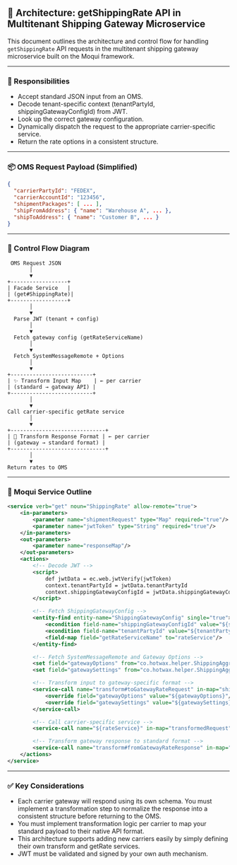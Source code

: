 ## 🚀 Architecture: getShippingRate API in Multitenant Shipping Gateway Microservice

This document outlines the architecture and control flow for handling `getShippingRate` API requests in the multitenant shipping gateway microservice built on the Moqui framework.

---

### 🎯 Responsibilities
- Accept standard JSON input from an OMS.
- Decode tenant-specific context (tenantPartyId, shippingGatewayConfigId) from JWT.
- Look up the correct gateway configuration.
- Dynamically dispatch the request to the appropriate carrier-specific service.
- Return the rate options in a consistent structure.

---

### 📦 OMS Request Payload (Simplified)
```json
{
  "carrierPartyId": "FEDEX",
  "carrierAccountId": "123456",
  "shipmentPackages": [ ... ],
  "shipFromAddress": { "name": "Warehouse A", ... },
  "shipToAddress": { "name": "Customer B", ... }
}
```

---

### 🧠 Control Flow Diagram
```
 OMS Request JSON
       │
       ▼
+------------------+
| Facade Service   |
| (get#ShippingRate)|
+------------------+
       │
       ▼
  Parse JWT (tenant + config)
       │
       ▼
  Fetch gateway config (getRateServiceName)
       │
       ▼
  Fetch SystemMessageRemote + Options
       │
       ▼
+--------------------------+
| ✨ Transform Input Map    | ← per carrier
| (standard → gateway API) |
+--------------------------+
       │
       ▼
Call carrier-specific getRate service
       │
       ▼
+------------------------------+
| 🔁 Transform Response Format | ← per carrier
| (gateway → standard format) |
+------------------------------+
       │
       ▼
Return rates to OMS
```

---

### 🔧 Moqui Service Outline
```xml
<service verb="get" noun="ShippingRate" allow-remote="true">
    <in-parameters>
        <parameter name="shipmentRequest" type="Map" required="true"/>
        <parameter name="jwtToken" type="String" required="true"/>
    </in-parameters>
    <out-parameters>
        <parameter name="responseMap"/>
    </out-parameters>
    <actions>
        <!-- Decode JWT -->
        <script>
            def jwtData = ec.web.jwtVerify(jwtToken)
            context.tenantPartyId = jwtData.tenantPartyId
            context.shippingGatewayConfigId = jwtData.shippingGatewayConfigId
        </script>

        <!-- Fetch ShippingGatewayConfig -->
        <entity-find entity-name="ShippingGatewayConfig" single="true">
            <econdition field-name="shippingGatewayConfigId" value="${shippingGatewayConfigId}"/>
            <econdition field-name="tenantPartyId" value="${tenantPartyId}"/>
            <field-map field="getRateServiceName" to="rateService"/>
        </entity-find>

        <!-- Fetch SystemMessageRemote and Gateway Options -->
        <set field="gatewayOptions" from="co.hotwax.helper.ShippingAggregatorHelper.getShippingGatewayConfigOptions(ec, shippingGatewayConfigId)"/>
        <set field="gatewaySettings" from="co.hotwax.helper.ShippingAggregatorHelper.getSystemMessageRemoteSettings(ec, tenantPartyId, shippingGatewayConfigId)"/>

        <!-- Transform input to gateway-specific format -->
        <service-call name="transform#toGatewayRateRequest" in-map="shipmentRequest" out-map="transformedRequest">
            <override field="gatewayOptions" value="${gatewayOptions}"/>
            <override field="gatewaySettings" value="${gatewaySettings}"/>
        </service-call>

        <!-- Call carrier-specific service -->
        <service-call name="${rateService}" in-map="transformedRequest" out-map="rawGatewayResponse"/>

        <!-- Transform gateway response to standard format -->
        <service-call name="transform#fromGatewayRateResponse" in-map="rawGatewayResponse" out-map="responseMap"/>
    </actions>
</service>
```

---

### ✅ Key Considerations
- Each carrier gateway will respond using its own schema. You must implement a transformation step to normalize the response into a consistent structure before returning to the OMS.
- You must implement transformation logic per carrier to map your standard payload to their native API format.
- This architecture supports adding new carriers easily by simply defining their own transform and getRate services.
- JWT must be validated and signed by your own auth mechanism.
